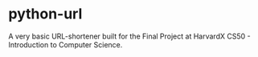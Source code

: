 # python-url

A very basic URL-shortener built for the Final Project at HarvardX CS50 - Introduction to Computer Science.
